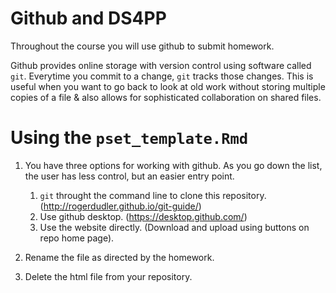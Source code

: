 # Github and DS4PP
Throughout the course you will use github to submit homework. 

Github provides online storage with version control using software called `git`. Everytime you commit to a change, `git` tracks those changes. This is useful when you want to go back to look at old work without storing multiple copies of a file & also allows for sophisticated collaboration on shared files.

# Using the `pset_template.Rmd`
1.  You have three options for working with github. As you go down the list, the user has less control, but an easier entry point.
    1. `git` throught the command line to clone this repository. (http://rogerdudler.github.io/git-guide/)
    1. Use github desktop. (https://desktop.github.com/)
    1. Use the website directly. (Download and upload using buttons on repo home page). 

1. Rename the file as directed by the homework.
1. Delete the html file from your repository.




